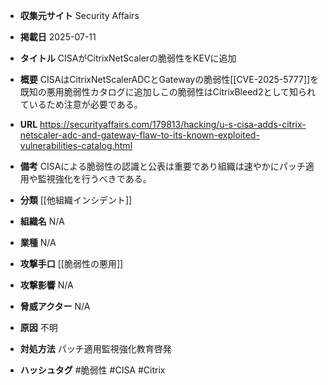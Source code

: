 - **収集元サイト**
Security Affairs

- **掲載日**
2025-07-11

- **タイトル**
CISAがCitrixNetScalerの脆弱性をKEVに追加

- **概要**
CISAはCitrixNetScalerADCとGatewayの脆弱性[[CVE-2025-5777]]を既知の悪用脆弱性カタログに追加しこの脆弱性はCitrixBleed2として知られているため注意が必要である。

- **URL**
https://securityaffairs.com/179813/hacking/u-s-cisa-adds-citrix-netscaler-adc-and-gateway-flaw-to-its-known-exploited-vulnerabilities-catalog.html

- **備考**
CISAによる脆弱性の認識と公表は重要であり組織は速やかにパッチ適用や監視強化を行うべきである。

- **分類**
[[他組織インシデント]]

- **組織名**
N/A

- **業種**
N/A

- **攻撃手口**
[[脆弱性の悪用]]

- **攻撃影響**
N/A

- **脅威アクター**
N/A

- **原因**
不明

- **対処方法**
パッチ適用監視強化教育啓発

- **ハッシュタグ**
#脆弱性 #CISA #Citrix
